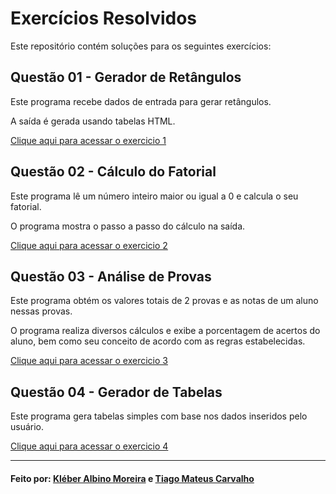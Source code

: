 
# Exercícios Resolvidos

Este repositório contém soluções para os seguintes exercícios:

## Questão 01 - Gerador de Retângulos

Este programa recebe dados de entrada para gerar retângulos.

A saída é gerada usando tabelas HTML.

[Clique aqui para acessar o exercicio 1](https://kleberalbinomoreira.com.br/php/001_Retangulo/index.php)

## Questão 02 - Cálculo do Fatorial

Este programa lê um número inteiro maior ou igual a 0 e calcula o seu fatorial.

O programa mostra o passo a passo do cálculo na saída.

[Clique aqui para acessar o exercicio 2](https://kleberalbinomoreira.com.br/php/002_Fatorial/index.php)


## Questão 03 - Análise de Provas

Este programa obtém os valores totais de 2 provas e as notas de um aluno nessas provas.

O programa realiza diversos cálculos e exibe a porcentagem de acertos do aluno, bem como seu conceito de acordo com as regras estabelecidas.

[Clique aqui para acessar o exercicio 3](https://kleberalbinomoreira.com.br/php/003_Provas/index.php)
## Questão 04 - Gerador de Tabelas

Este programa gera tabelas simples com base nos dados inseridos pelo usuário.

[Clique aqui para acessar o exercicio 4](https://kleberalbinomoreira.com.br/php/004_Gerador_Tabelas/index.php)

---------------------
#### Feito por: [Kléber Albino Moreira](https://github.com/kleber0a0m) e [Tiago Mateus Carvalho](https://github.com/jinkijack) 
